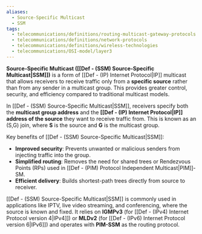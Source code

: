 ```yaml
---
aliases:
  - Source-Specific Multicast
  - SSM
tags:
  - telecommunications/definitions/routing-multicast-gateway-protocols
  - telecommunications/definitions/network-protocols
  - telecommunications/definitions/wireless-technologies
  - telecommunications/OSI-model/layer3
---
```


**Source-Specific Multicast ([[Def - (SSM) Source-Specific Multicast|SSM]])** is a form of [[Def - (IP) Internet Protocol|IP]] multicast that allows receivers to receive traffic only from a **specific source** rather than from any sender in a multicast group. This provides greater control, security, and efficiency compared to traditional multicast models.

In [[Def - (SSM) Source-Specific Multicast|SSM]], receivers specify both the **multicast group address** and the **[[Def - (IP) Internet Protocol|IP]] address of the source** they want to receive traffic from. This is known as an (S,G) join, where **S** is the source and **G** is the multicast group.

Key benefits of [[Def - (SSM) Source-Specific Multicast|SSM]]:
- **Improved security**: Prevents unwanted or malicious senders from injecting traffic into the group.
- **Simplified routing**: Removes the need for shared trees or Rendezvous Points (RPs) used in [[Def - (PIM) Protocol Independent Multicast|PIM]]-SM.
- **Efficient delivery**: Builds shortest-path trees directly from source to receiver.

[[Def - (SSM) Source-Specific Multicast|SSM]] is commonly used in applications like IPTV, live video streaming, and conferencing, where the source is known and fixed. It relies on **IGMPv3** (for [[Def - (IPv4) Internet Protocol version 4|IPv4]]) or **MLDv2** (for [[Def - (IPv6) Internet Protocol version 6|IPv6]]) and operates with **PIM-SSM** as the routing protocol.
